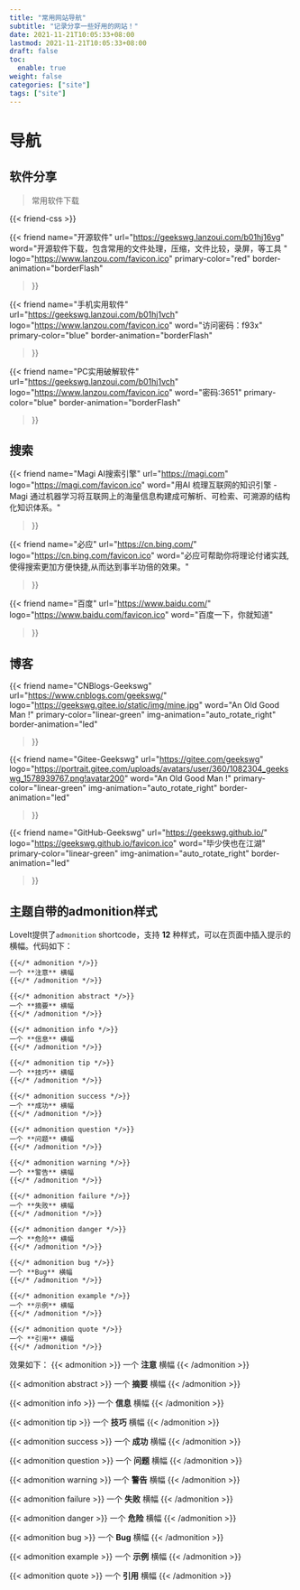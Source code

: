 ```yaml
---
title: "常用网站导航"
subtitle: "记录分享一些好用的网站！"
date: 2021-11-21T10:05:33+08:00
lastmod: 2021-11-21T10:05:33+08:00
draft: false
toc:
  enable: true
weight: false
categories: ["site"]
tags: ["site"]
---
```


# 导航

## 软件分享

> 常用软件下载

{{< friend-css >}}

{{< friend
name="开源软件"
url="https://geekswg.lanzoui.com/b01hj16vg"
word="开源软件下载，包含常用的文件处理，压缩，文件比较，录屏，等工具 "
logo="https://www.lanzou.com/favicon.ico"
primary-color="red"
border-animation="borderFlash"
>}}

{{< friend
name="手机实用软件"
url="https://geekswg.lanzoui.com/b01hj1vch"
logo="https://www.lanzou.com/favicon.ico"
word="访问密码：f93x"
primary-color="blue"
border-animation="borderFlash"
>}}

{{< friend
name="PC实用破解软件"
url="https://geekswg.lanzoui.com/b01hj1vch"
logo="https://www.lanzou.com/favicon.ico"
word="密码:3651"
primary-color="blue"
border-animation="borderFlash"
>}}

## 搜索

{{< friend
name="Magi AI搜索引擎"
url="https://magi.com"
logo="https://magi.com/favicon.ico"
word="用AI 梳理互联网的知识引擎 - Magi 通过机器学习将互联网上的海量信息构建成可解析、可检索、可溯源的结构化知识体系。"
>}}

{{< friend
name="必应"
url="https://cn.bing.com/"
logo="https://cn.bing.com/favicon.ico"
word="必应可帮助你将理论付诸实践,使得搜索更加方便快捷,从而达到事半功倍的效果。"
>}}

{{< friend
name="百度"
url="https://www.baidu.com/"
logo="https://www.baidu.com/favicon.ico"
word="百度一下，你就知道"
>}}

## 博客

{{< friend
name="CNBlogs-Geekswg"
url="https://www.cnblogs.com/geekswg/"
logo="https://geekswg.gitee.io/static/img/mine.jpg"
word="An Old Good Man !"
primary-color="linear-green"
img-animation="auto_rotate_right"
border-animation="led"
>}}

{{< friend
name="Gitee-Geekswg"
url="https://gitee.com/geekswg"
logo="https://portrait.gitee.com/uploads/avatars/user/360/1082304_geekswg_1578939767.png!avatar200"
word="An Old Good Man !"
primary-color="linear-green"
img-animation="auto_rotate_right"
border-animation="led"
>}}

{{< friend
name="GitHub-Geekswg"
url="https://geekswg.github.io/"
logo="https://geekswg.github.io/favicon.ico"
word="毕少侠也在江湖"
primary-color="linear-green"
img-animation="auto_rotate_right"
border-animation="led"
>}}



## 主题自带的admonition样式

LoveIt提供了`admonition` shortcode，支持 **12** 种样式，可以在页面中插入提示的横幅。代码如下：
```
{{</* admonition */>}}
一个 **注意** 横幅
{{</* /admonition */>}}

{{</* admonition abstract */>}}
一个 **摘要** 横幅
{{</* /admonition */>}}

{{</* admonition info */>}}
一个 **信息** 横幅
{{</* /admonition */>}}

{{</* admonition tip */>}}
一个 **技巧** 横幅
{{</* /admonition */>}}

{{</* admonition success */>}}
一个 **成功** 横幅
{{</* /admonition */>}}

{{</* admonition question */>}}
一个 **问题** 横幅
{{</* /admonition */>}}

{{</* admonition warning */>}}
一个 **警告** 横幅
{{</* /admonition */>}}

{{</* admonition failure */>}}
一个 **失败** 横幅
{{</* /admonition */>}}

{{</* admonition danger */>}}
一个 **危险** 横幅
{{</* /admonition */>}}

{{</* admonition bug */>}}
一个 **Bug** 横幅
{{</* /admonition */>}}

{{</* admonition example */>}}
一个 **示例** 横幅
{{</* /admonition */>}}

{{</* admonition quote */>}}
一个 **引用** 横幅
{{</* /admonition */>}}
```

效果如下：
{{< admonition >}}
一个 **注意** 横幅
{{< /admonition >}}

{{< admonition abstract >}}
一个 **摘要** 横幅
{{< /admonition >}}

{{< admonition info >}}
一个 **信息** 横幅
{{< /admonition >}}

{{< admonition tip >}}
一个 **技巧** 横幅
{{< /admonition >}}

{{< admonition success >}}
一个 **成功** 横幅
{{< /admonition >}}

{{< admonition question >}}
一个 **问题** 横幅
{{< /admonition >}}

{{< admonition warning >}}
一个 **警告** 横幅
{{< /admonition >}}

{{< admonition failure >}}
一个 **失败** 横幅
{{< /admonition >}}

{{< admonition danger >}}
一个 **危险** 横幅
{{< /admonition >}}

{{< admonition bug >}}
一个 **Bug** 横幅
{{< /admonition >}}

{{< admonition example >}}
一个 **示例** 横幅
{{< /admonition >}}

{{< admonition quote >}}
一个 **引用** 横幅
{{< /admonition >}}


